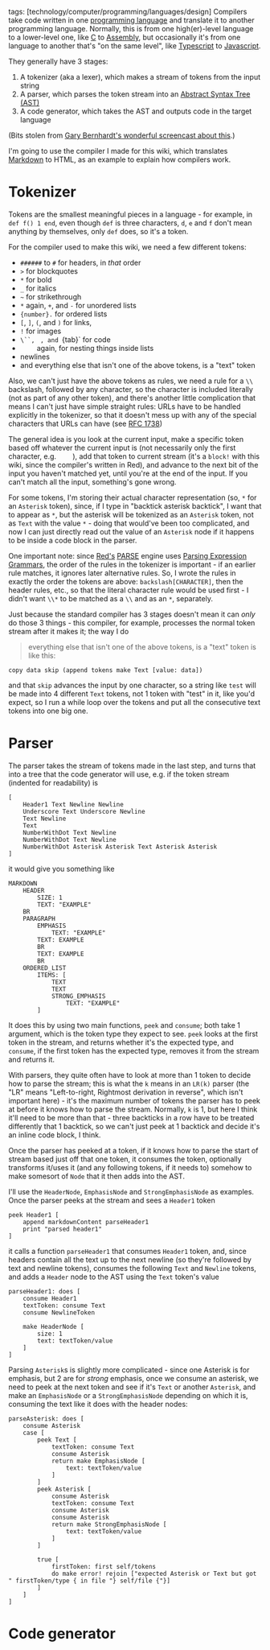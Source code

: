 tags: [technology/computer/programming/languages/design]
Compilers take code written in one [programming language](programming_language.html) and translate it to another programming language.  Normally, this is from one high(er)-level language to a lower-level one, like [C](c.html) to [Assembly](assembly.html), but occasionally it's from one language to another that's "on the same level", like [Typescript](typescript.html) to [Javascript](javascript.html).  

They generally have 3 stages:
1. A tokenizer (aka a lexer), which makes a stream of tokens from the input string
2. A parser, which parses the token stream into an [Abstract Syntax Tree (AST)](abstract_syntax_tree.html)
3. A code generator, which takes the AST and outputs code in the target language

(Bits stolen from [Gary Bernhardt's wonderful screencast about this](https://www.destroyallsoftware.com/screencasts/catalog/a-compiler-from-scratch).)

I'm going to use the compiler I made for this wiki, which translates [Markdown](https://daringfireball.net/projects/markdown/basics) to HTML, as an example to explain how compilers work.

# Tokenizer

Tokens are the smallest meaningful pieces in a language - for example, in `def f() 1 end`, even though `def` is three characters, `d`, `e` and `f` don't mean anything by themselves, only `def` does, so it's a token.

For the compiler used to make this wiki, we need a few different tokens:
* `######` to `#` for headers, in _that_ order
* `>` for blockquotes
* `*` for bold
* `_` for italics
* `~` for strikethrough
* `*` again, `+`, and `-` for unordered lists
* `{number}.` for ordered lists
* `[`, `]`, `(`, and `)` for links,
* `!` for images
* `\``, `    `, and `{tab}` for code
* `    ` again, for nesting things inside lists
* newlines
* and everything else that isn't one of the above tokens, is a "text" token

Also, we can't just have the above tokens as rules, we need a rule for a `\\` backslash, followed by any character, so the character is included literally (not as part of any other token), and there's another little complication that means I can't just have simple straight rules: URLs have to be handled explicitly in the tokenizer, so that it doesn't mess up with any of the special characters that URLs can have (see [RFC 1738](https://tools.ietf.org/html/rfc1738))

The general idea is you look at the current input, make a specific token based off whatever the current input is (not necessarily only the first character, e.g. `    `), add that token to current stream (it's a `block!` with this wiki, since the compiler's written in Red), and advance to the next bit of the input you haven't matched yet, until you're at the end of the input. If you can't match all the input, something's gone wrong.

For some tokens, I'm storing their actual character representation (so, `*` for an `Asterisk` token), since, if I type in "backtick asterisk backtick", I want that to appear as `*`, but the asterisk will be tokenized as an `Asterisk` token, not as `Text` with the value `*` - doing that would've been too complicated, and now I can just directly read out the value of an `Asterisk` node if it happens to be inside a code block in the parser.

One important note: since [Red's](https://www.red-lang.org/) [PARSE](https://www.red-lang.org/2013/11/041-introducing-parse.html) engine uses [Parsing Expression Grammars](https://en.wikipedia.org/wiki/Parsing_expression_grammar), the order of the rules in the tokenizer is important - if an earlier rule matches, it ignores later alternative rules. So, I wrote the rules in exactly the order the tokens are above: `backslash[CHARACTER]`, then the header rules, etc., so that the literal character rule would be used first - I didn't want `\\*` to be matched as a `\\` and as an `*`, separately.

Just because the standard compiler has 3 stages doesn't mean it can _only_ do those 3 things - this compiler, for example, processes the normal token stream after it makes it; the way I do
> everything else that isn't one of the above tokens, is a "text" token
is like this:
```
copy data skip (append tokens make Text [value: data])
```
and that `skip` advances the input by one character, so a string like `test` will be made into 4 different `Text` tokens, not 1 token with "test" in it, like you'd expect, so I run a while loop over the tokens and put all the consecutive text tokens into one big one.

# Parser

The parser takes the stream of tokens made in the last step, and turns that into a tree that the code generator will use, e.g. if the token stream (indented for readability) is
```
[
    Header1 Text Newline Newline 
    Underscore Text Underscore Newline 
    Text Newline
    Text
    NumberWithDot Text Newline 
    NumberWithDot Text Newline 
    NumberWithDot Asterisk Asterisk Text Asterisk Asterisk
]
```
it would give you something like
```
MARKDOWN
    HEADER
        SIZE: 1
        TEXT: "EXAMPLE"
    BR
    PARAGRAPH
        EMPHASIS
            TEXT: "EXAMPLE"
        TEXT: EXAMPLE
        BR
        TEXT: EXAMPLE
        BR
    ORDERED_LIST
        ITEMS: [
            TEXT
            TEXT
            STRONG_EMPHASIS
                TEXT: "EXAMPLE"
        ]
```

It does this by using two main functions, `peek` and `consume`; both take 1 argument, which is the token type they expect to see. `peek` looks at the first token in the stream, and returns whether it's the expected type, and `consume`, if the first token has the expected type, removes it from the stream and returns it.

With parsers, they quite often have to look at more than 1 token to decide how to parse the stream; this is what the `k` means in an `LR(k)` parser (the "LR" means "Left-to-right, Rightmost derivation in reverse", which isn't important here) - it's the maximum number of tokens the parser has to peek at before it knows how to parse the stream. Normally, `k` is 1, but here I think it'll need to be more than that - three backticks in a row have  to be treated differently that 1 backtick, so we can't just peek at 1 backtick and decide it's an inline code block, I think.

Once the parser has peeked at a token, if it knows how to parse the start of stream based just off that one token, it consumes the token, optionally transforms it/uses it (and any following tokens, if it needs to) somehow to make somesort of `Node` that it then adds into the AST.

I'll use the `HeaderNode`,  `EmphasisNode` and `StrongEmphasisNode` as examples.
Once the parser peeks at the stream and sees a `Header1` token
```
peek Header1 [
    append markdownContent parseHeader1
    print "parsed header1"
]
```
it calls a function `parseHeader1` that consumes `Header1` token, and, since headers contain all the text up to the next newline (so they're followed by text and newline tokens), consumes the following `Text` and `Newline` tokens, and adds a `Header` node to the AST using the `Text` token's value
```
parseHeader1: does [
    consume Header1
    textToken: consume Text
    consume NewlineToken

    make HeaderNode [
        size: 1
        text: textToken/value
    ]
]
```

Parsing `Asterisk`s is slightly more complicated - since one Asterisk is for emphasis, but 2 are for _strong_ emphasis, once we consume an asterisk, we need to peek at the next token and see if it's `Text` or another `Asterisk`, and make an `EmphasisNode` or a `StrongEmphasisNode` depending on which it is, consuming the text like it does with the header nodes:
```
parseAsterisk: does [
    consume Asterisk
    case [
        peek Text [
            textToken: consume Text
            consume Asterisk
            return make EmphasisNode [
                text: textToken/value
            ]
        ]
        peek Asterisk [
            consume Asterisk
            textToken: consume Text
            consume Asterisk
            consume Asterisk
            return make StrongEmphasisNode [
                text: textToken/value
            ]
        ]

        true [
            firstToken: first self/tokens
            do make error! rejoin ["expected Asterisk or Text but got " firstToken/type { in file "} self/file {"}]
        ]
    ]
]
```

# Code generator